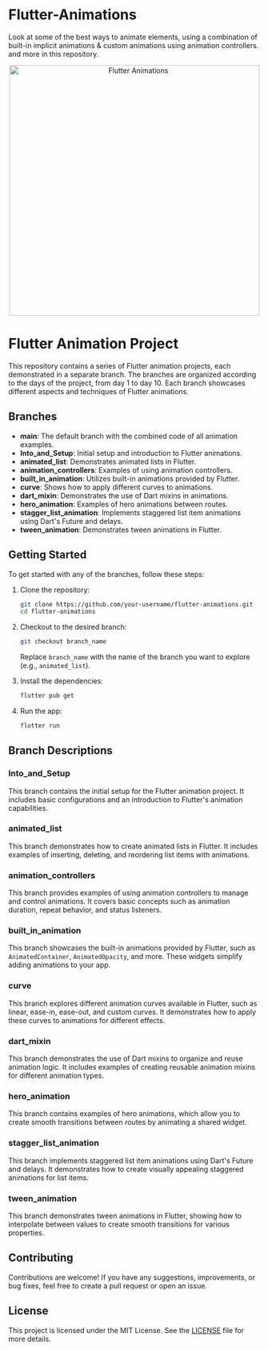 # Flutter-Animations
Look at some of the best ways to animate elements, using a combination of built-in implicit animations &amp; custom animations using animation controllers. and more in this repository.

<p align="center">
  <img src="https://flutterindia.dev/flappy-dash.gif" alt="Flutter Animations" width="500">
</p>



# Flutter Animation Project

This repository contains a series of Flutter animation projects, each demonstrated in a separate branch. The branches are organized according to the days of the project, from day 1 to day 10. Each branch showcases different aspects and techniques of Flutter animations.

## Branches

- **main**: The default branch with the combined code of all animation examples.
- **Into_and_Setup**: Initial setup and introduction to Flutter animations.
- **animated_list**: Demonstrates animated lists in Flutter.
- **animation_controllers**: Examples of using animation controllers.
- **built_in_animation**: Utilizes built-in animations provided by Flutter.
- **curve**: Shows how to apply different curves to animations.
- **dart_mixin**: Demonstrates the use of Dart mixins in animations.
- **hero_animation**: Examples of hero animations between routes.
- **stagger_list_animation**: Implements staggered list item animations using Dart's Future and delays.
- **tween_animation**: Demonstrates tween animations in Flutter.

## Getting Started

To get started with any of the branches, follow these steps:

1. Clone the repository:
   ```bash
   git clone https://github.com/your-username/flutter-animations.git
   cd flutter-animations
   ```

2. Checkout to the desired branch:
   ```bash
   git checkout branch_name
   ```
   Replace `branch_name` with the name of the branch you want to explore (e.g., `animated_list`).

3. Install the dependencies:
   ```bash
   flutter pub get
   ```

4. Run the app:
   ```bash
   flutter run
   ```

## Branch Descriptions

### Into_and_Setup

This branch contains the initial setup for the Flutter animation project. It includes basic configurations and an introduction to Flutter's animation capabilities.

### animated_list

This branch demonstrates how to create animated lists in Flutter. It includes examples of inserting, deleting, and reordering list items with animations.

### animation_controllers

This branch provides examples of using animation controllers to manage and control animations. It covers basic concepts such as animation duration, repeat behavior, and status listeners.

### built_in_animation

This branch showcases the built-in animations provided by Flutter, such as `AnimatedContainer`, `AnimatedOpacity`, and more. These widgets simplify adding animations to your app.

### curve

This branch explores different animation curves available in Flutter, such as linear, ease-in, ease-out, and custom curves. It demonstrates how to apply these curves to animations for different effects.

### dart_mixin

This branch demonstrates the use of Dart mixins to organize and reuse animation logic. It includes examples of creating reusable animation mixins for different animation types.

### hero_animation

This branch contains examples of hero animations, which allow you to create smooth transitions between routes by animating a shared widget.

### stagger_list_animation

This branch implements staggered list item animations using Dart's Future and delays. It demonstrates how to create visually appealing staggered animations for list items.

### tween_animation

This branch demonstrates tween animations in Flutter, showing how to interpolate between values to create smooth transitions for various properties.

## Contributing

Contributions are welcome! If you have any suggestions, improvements, or bug fixes, feel free to create a pull request or open an issue.

## License

This project is licensed under the MIT License. See the [LICENSE](LICENSE) file for more details.
